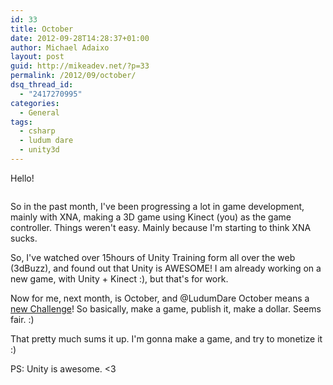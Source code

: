 ```yaml
---
id: 33
title: October
date: 2012-09-28T14:28:37+01:00
author: Michael Adaixo
layout: post
guid: http://mikeadev.net/?p=33
permalink: /2012/09/october/
dsq_thread_id:
  - "2417270995"
categories:
  - General
tags:
  - csharp
  - ludum dare
  - unity3d
---
```

Hello!

[<img src="http://mikeadev.net/content/img/unity.jpg" alt="" title="unity"/>](http://mikeadev.net/content/img/unity.jpg)

So in the past month, I've been progressing a lot in game development, mainly with XNA, making a 3D game using Kinect (you) as the game controller. Things weren't easy. Mainly because I'm starting to think XNA sucks.

So, I've watched over 15hours of Unity Training form all over the web (3dBuzz), and found out that Unity is AWESOME! I am already working on a new game, with Unity + Kinect :), but that's for work.

Now for me, next month, is October, and @LudumDare October means a [new Challenge](http://www.ludumdare.com/compo/2012/09/27/announcing-october-challenge-2012/)! So basically, make a game, publish it, make a dollar. Seems fair. :) 

That pretty much sums it up. I'm gonna make a game, and try to monetize it :)

PS: Unity is awesome. <3